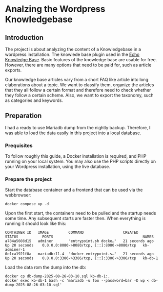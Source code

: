 # Analzing the Wordpress Knowledgebase

## Introduction

The project is about analyzing the content of a Knowledgebase in a wordpress installation.
The knowlede base plugin used in the [Echo Knowledge Base](https://www.echoknowledgebase.com/).
Basic features of the knowledge base are usable for free. However, there are many options that
need to be paid for, such as article exports.

Our knowledge base articles vary from a short FAQ like article into long elaborations about
a topic. We want to classify them, organize the articles that they all follow a certain format
and therefore need to check whether they follow a certain scheme. Also, we want to export the
taxonomy, such as categories and keywords.

## Preparation

I had a ready to use Mariadb dump from the nightly backup. Therefore, I was able to load the
data easily in this project into a local database.

### Prequisites

To follow roughly this guide, a Docker installation is required, and PHP running on your local
system.
You may also use the PHP scripts directly on your Wordpress installation, using the live database.

### Prepare the project

Start the database container and a frontend that can be used via the webbrowser:
```
docker compose up -d
```
Upon the first start, the containers need to be pulled and the startup needs some time. Any
subsequent starts are faster then. When everything is running it should look like this:

```
CONTAINER ID   IMAGE         COMMAND                  CREATED          STATUS           PORTS                                         NAMES
a784a5608d15   adminer       "entrypoint.sh docke…"   21 seconds ago   Up 20 seconds    0.0.0.0:8080->8080/tcp, [::]:8080->8080/tcp   kb-adminer-1
0e1ca1921f0a   mariadb:11.4  "docker-entrypoint.s…"   21 seconds ago   Up 20 seconds    0.0.0.0:3306->3306/tcp, [::]:3306->3306/tcp   kb-db-1
```

Load the data rom the dump into the db:

```
docker cp db-dump-2025-08-26-03-10.sql kb-db-1:.
docker exec kb-db-1 bash -c 'mariadb -u foo --password=bar -D wp < db-dump-2025-08-26-03-10.sql'
```

